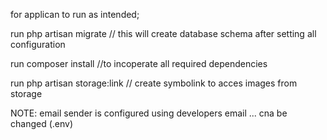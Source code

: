 for applican to run as intended;

run php artisan migrate 
    // this will create database schema after setting all configuration

run composer install
    //to incoperate all required dependencies

run php artisan storage:link
    // create symbolink to acces images from storage    

NOTE:
email sender is configured using developers email ... cna be changed (.env)